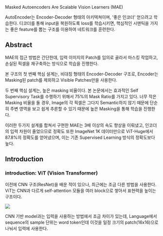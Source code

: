 Masked Autoencoders Are Scalable Vision Learners (MAE)

AutoEncoder는 Encoder-Decoder 형태의 아키텍쳐이며, '좋은 인코더' 얻으려고 학습한다. 디코더를 통해 input을 복원하도록 loss를 학습시키면, 
핵심적인 시맨틱을 가지는 좋은 feature를 뽑는 구조를 이용하여 네트워크를 훈련한다. 

## Abstract
MAE의 접근 방법은 간단한데, 입력 이미지의 Patch를 임의로 골라서 마스킹 작업하고, 손실된 픽셀을 재구축하는 방식으로 학습을 진행한다.  
  
본 구조의 첫 번째 핵심 설계는, 비대칭 형태의 Encoder-Decoder 구조로, Encoder는 Masking된 patch를 제외하고 Visible Patches만을 사용한다.  
  
두 번째 핵심 설계는, 높은 masking 비율이다. 본 논문에서는 효과적인 Self Supervisory Task를 수행하기 위해서 75%의 Mask Ratio를 가지고 있다. 너무 작은 Masking 비율을 둘 경우, Image의 각 픽셀은 
그다지 Semantic하지 않기 때문에 단순히 주변 영역을 보고 쉽게 추론할 수 있기 때문에 높은 Masking을 통해 학습을 진행한다.  

이러한 두가지 설계를 합쳐서 구현한 MAE는 3배 이상의 속도 향상을 이뤄냈고, 인코더의 입력 차원이 줄었으므로 정확도 또한 ImageNet 1K 데이터만으로 ViT-Huge에서 87.8%의 정확도를 얻어냈으며, 이는 기존 Supervised Learning 방식의 정확도보다 높다.  

## Introduction

### introduction: ViT (Vision Transformer)
이전에 CNN 구조(ResNet)을 배운 적이 있으나, 최근에는 조금 다른 방법을 사용한다. ViT는 CNN과 다르게 self-attention 모듈을 여러 block으로 쌓아서 표현력을 높이는 구조이다.

<img src ='(https://img1.daumcdn.net/thumb/R1280x0/?scode=mtistory2&fname=https%3A%2F%2Fblog.kakaocdn.net%2Fdn%2FbbDpDH%2FbtroSsGRwqn%2FV9oXahTZpdQfbCOU3eWzF0%2Fimg.png)'>

CNN 기반 model과는 입력을 사용하는 방법에서 조금 차이가 있는데, Language에서 sequence의 sample 단위는 word token인데 이것을 일정 크기의 patch(16x16)으로 나눠서 입력에 사용한다.  

